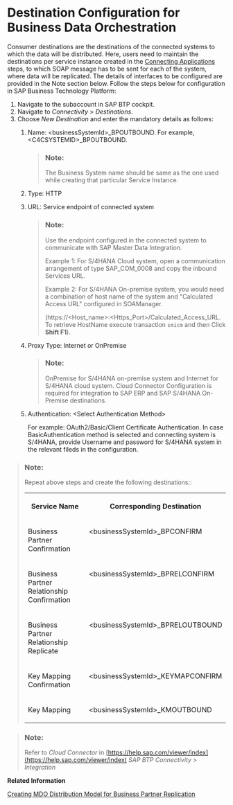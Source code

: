 <!-- loio2959a5c628024e39bcac60e3e7e85ba7 -->

# Destination Configuration for Business Data Orchestration



Consumer destinations are the destinations of the connected systems to which the data will be distributed. Here, users need to maintain the destinations per service instance created in the [Connecting Applications](connecting-applications-69ae614.md) steps, to which SOAP message has to be sent for each of the system, where data will be replicated. The details of interfaces to be configured are provided in the Note section below. Follow the steps below for configuration in SAP Business Technology Platform:

1.  Navigate to the subaccount in SAP BTP cockpit.
2.  Navigate to *Connectivity* \> *Destinations*.
3.  Choose *New Destination* and enter the mandatory details as follows:
    1.  Name: <businessSystemId\>\_BPOUTBOUND. For example, <C4CSYSTEMID\>\_BPOUTBOUND.

        > ### Note:  
        > The Business System name should be same as the one used while creating that particular Service Instance.

    2.  Type: HTTP
    3.  URL: Service endpoint of connected system

        > ### Note:  
        > Use the endpoint configured in the connected system to communicate with SAP Master Data Integration.
        > 
        > Example 1: For S/4HANA Cloud system, open a communication arrangement of type SAP\_COM\_0008 and copy the inbound Services URL.
        > 
        > Example 2: For S/4HANA On-premise system, you would need a combination of host name of the system and "Calculated Access URL" configured in SOAManager.
        > 
        > \(https://<Host\_name\>:<Https\_Port\>/Calculated\_Access\_URL. To retrieve HostName execute transaction `smicm` and then Click **Shift F1**\).

    4.  Proxy Type: Internet or OnPremise

        > ### Note:  
        > OnPremise for S/4HANA on-premise system and Internet for S/4HANA cloud system. Cloud Connector Configuration is required for integration to SAP ERP and SAP S/4HANA On-Premise destinations.

    5.  Authentication: <Select Authentication Method\>

        For example: OAuth2/Basic/Client Certificate Authentication. In case BasicAuthentication method is selected and connecting system is S/4HANA, provide Username and password for S/4HANA system in the relevant fileds in the configuration.



> ### Note:  
> Repeat above steps and create the following destinations::
> 
> 
> <table>
> <tr>
> <th valign="top">
> 
> Service Name
> 
> </th>
> <th valign="top">
> 
> Corresponding Destination
> 
> </th>
> </tr>
> <tr>
> <td valign="top">
> 
> Business Partner Confirmation
> 
> </td>
> <td valign="top">
> 
> <businessSystemId\>\_BPCONFIRM
> 
> </td>
> </tr>
> <tr>
> <td valign="top">
> 
> Business Partner Relationship Confirmation
> 
> </td>
> <td valign="top">
> 
> <businessSystemId\>\_BPRELCONFIRM
> 
> </td>
> </tr>
> <tr>
> <td valign="top">
> 
> Business Partner Relationship Replicate
> 
> </td>
> <td valign="top">
> 
> <businessSystemId\>\_BPRELOUTBOUND
> 
> </td>
> </tr>
> <tr>
> <td valign="top">
> 
> Key Mapping Confirmation
> 
> </td>
> <td valign="top">
> 
> <businessSystemId\>\_KEYMAPCONFIRM
> 
> </td>
> </tr>
> <tr>
> <td valign="top">
> 
> Key Mapping
> 
> </td>
> <td valign="top">
> 
> <businessSystemId\>\_KMOUTBOUND
> 
> </td>
> </tr>
> </table>

> ### Note:  
> Refer to *Cloud Connector* in [https://help.sap.com/viewer/index](https://help.sap.com/viewer/index) *SAP BTP Connectivity* \> *Integration*

**Related Information**  


[Creating MDO Distribution Model for Business Partner Replication](creating-mdo-distribution-model-for-business-partner-replication-659f09e.md "")

